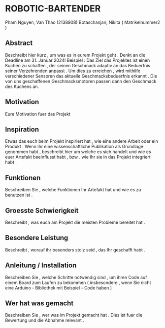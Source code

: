 # ROBOTIC-BARTENDER
Pham Nguyen, Van Thao (2138908)
Botaschanjan, Nikita ( Matrikelnummer2 )

## Abstract
Beschreibt hier kurz , um was es in eurem Projekt geht . Denkt an die Deadline am 31. Januar
2024! Beispiel :
Das Ziel das Projektes ist einen Kuchen zu schaffen , der seinen Geschmack adaptiv an das
Beduerfnis seiner Verzehrenden anpasst . Um dies zu erreichen , wird mithilfe
verschiedener Sensoren das aktuelle Geschmacksbeduerfnis erkannt . Die von uns
geschaffenen Geschmacksmotoren passen dann den Geschmack des Kuchens an.

## Motivation
Eure Motivation fuer das Projekt

## Inspiration
Etwas das euch beim Projekt inspiriert hat , wie eine andere Arbeit oder ein Produkt . Wenn
Ihr eine wissenschaftliche Publikation als Grundlage genommen habt , beschreibt hier um
welche es sich handelt und wie es euer Artefakt beeinflusst habt , bzw . wie Ihr sie in
das Projekt integriert habt .

## Funktionen
Beschreiben Sie , welche Funktionen Ihr Artefakt hat und wie es zu benutzen ist .
## Groesste Schwierigkeit
Beschreibt , was euch am Projekt die meisten Probleme bereitet hat .
## Besondere Leistung
Beschreibt , worauf ihr besonders stolz seid , das Ihr geschafft habt .
## Anleitung / Installation
Beschreiben Sie , welche Schritte notwendig sind , um ihren Code auf einem Board zum Laufen
zu bekommen ( insbesondere , wenn Sie nicht eine Arduino - Bibliothek mit Beispiel - Code
haben )
## Wer hat was gemacht
Beschreiben Sie , wer was im Projekt gemacht hat . Dies ist fuer die Bewertung und die
Abnahme relevant .
